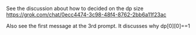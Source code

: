 See the discussion about how to decided on the dp size
https://grok.com/chat/0ecc4474-3c98-48f4-8762-2bb6a11f23ac

Also see the first message at the 3rd prompt.  It discusses why dp[0][0]==1 